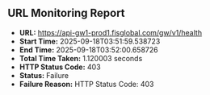 ## URL Monitoring Report

- **URL:** https://api-gw1-prod1.fisglobal.com/gw/v1/health
- **Start Time:** 2025-09-18T03:51:59.538723
- **End Time:** 2025-09-18T03:52:00.658726
- **Total Time Taken:** 1.120003 seconds
- **HTTP Status Code:** 403
- **Status:** Failure
- **Failure Reason:** HTTP Status Code: 403
